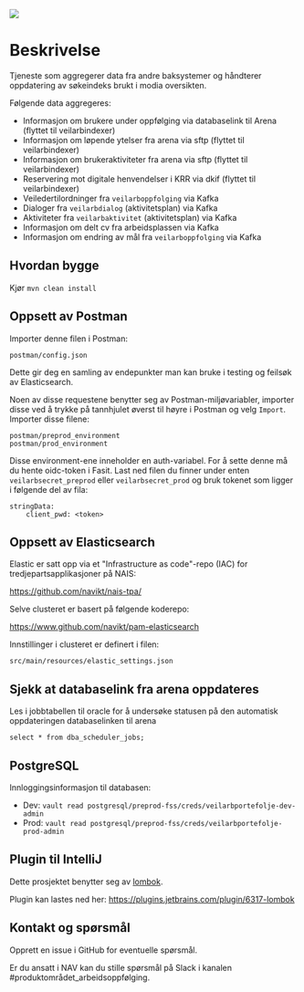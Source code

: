 ![](https://github.com/navikt/veilarbportefolje/workflows/Build,%20push%20and%20deploy/badge.svg)

# Beskrivelse

Tjeneste som aggregerer data fra andre baksystemer og håndterer oppdatering av søkeindeks brukt i modia oversikten.

Følgende data aggregeres:
* Informasjon om brukere under oppfølging via databaselink til Arena (flyttet til veilarbindexer)
* Informasjon om løpende ytelser fra arena via sftp (flyttet til veilarbindexer)
* Informasjon om brukeraktiviteter fra arena via sftp (flyttet til veilarbindexer)
* Reservering mot digitale henvendelser i KRR via dkif (flyttet til veilarbindexer)
* Veiledertilordninger fra `veilarboppfolging` via Kafka
* Dialoger fra `veilarbdialog` (aktivitetsplan) via Kafka
* Aktiviteter fra `veilarbaktivitet` (aktivitetsplan) via Kafka
* Informasjon om delt cv fra arbeidsplassen via Kafka
* Informasjon om endring av mål fra `veilarboppfolging` via Kafka

## Hvordan bygge

Kjør `mvn clean install`

## Oppsett av Postman
Importer denne filen i Postman:
```
postman/config.json
``` 
Dette gir deg en samling av endepunkter man kan bruke i testing og feilsøk av
Elasticsearch. 

Noen av disse requestene benytter seg av Postman-miljøvariabler, importer disse ved å trykke på tannhjulet øverst til
høyre i Postman og velg `Import`. Importer disse filene: 
```
postman/preprod_environment
postman/prod_environment
``` 

Disse environment-ene inneholder en auth-variabel. For å sette denne må du hente oidc-token i Fasit. Last ned filen du finner under enten `veilarbsecret_preprod` eller
`veilarbsecret_prod` og bruk tokenet som ligger i følgende del av fila:


```
stringData:
    client_pwd: <token>
```

## Oppsett av Elasticsearch
Elastic er satt opp via et "Infrastructure as code"-repo (IAC) for tredjepartsapplikasjoner på NAIS:

https://github.com/navikt/nais-tpa/

Selve clusteret er basert på følgende koderepo:

https://www.github.com/navikt/pam-elasticsearch

Innstillinger i clusteret er definert i filen:

```
src/main/resources/elastic_settings.json
```

## Sjekk at databaselink fra arena oppdateres

Les i jobbtabellen til oracle for å undersøke statusen på den automatisk oppdateringen databaselinken til arena 
```
select * from dba_scheduler_jobs;
```

## PostgreSQL
Innloggingsinformasjon til databasen:  
* Dev: `vault read postgresql/preprod-fss/creds/veilarbportefolje-dev-admin` 
* Prod: `vault read postgresql/preprod-fss/creds/veilarbportefolje-prod-admin` 

## Plugin til IntelliJ
Dette prosjektet benytter seg av [lombok](https://projectlombok.org).

Plugin kan lastes ned her: https://plugins.jetbrains.com/plugin/6317-lombok

## Kontakt og spørsmål
Opprett en issue i GitHub for eventuelle spørsmål.


Er du ansatt i NAV kan du stille spørsmål på Slack i kanalen #produktområdet_arbeidsoppfølging.
